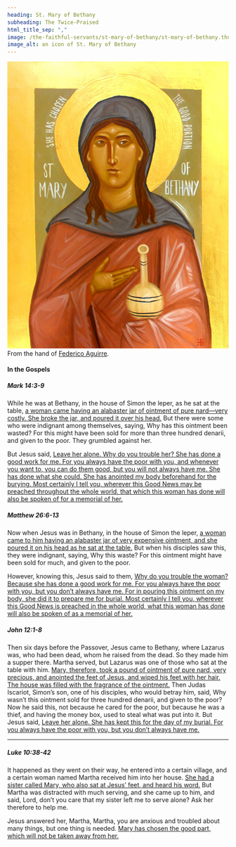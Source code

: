 ```yaml
---
heading: St. Mary of Bethany
subheading: The Twice-Praised
html_title_sep: ","
image: /the-faithful-servants/st-mary-of-bethany/st-mary-of-bethany.thumb.jpg
image_alt: an icon of St. Mary of Bethany
---
```


<a href="st-mary-of-bethany.jpg">
  <img src="st-mary-of-bethany.small.jpg" alt="St. Mary of Bethany, the twice-praised">
</a>
<div class="caption">From the hand of <a
href="https://www.xamist.com/">Federico Aguirre</a>.</div>


#### In the Gospels

##### Mark 14:3-9

While he was at Bethany, in the house of Simon the leper, as he sat at the
table, <u class="blue">a woman came having an alabaster jar of ointment of pure
nard—very costly. She broke the jar, and poured it over his head.</u> But there
were some who were indignant among themselves, saying, Why has this ointment
been wasted?  For this might have been sold for more than three hundred
denarii, and given to the poor. They grumbled against her.

But Jesus said, <u>Leave her alone. Why do you trouble her? She has done a good
work for me. For you always have the poor with you, and whenever you want to,
you can do them good, but you will not always have me. She has done what she
could. She has anointed my body beforehand for the burying. Most certainly I
tell you, wherever this Good News may be preached throughout the whole world,
that which this woman has done will also be spoken of for a memorial of
her.</u>


##### Matthew 26:6-13

Now when Jesus was in Bethany, in the house of Simon the leper, <u
class="blue">a woman came to him having an alabaster jar of very expensive
ointment, and she poured it on his head as he sat at the table.</u> But when
his disciples saw this, they were indignant, saying, Why this waste? For this
ointment might have been sold for much, and given to the poor.

However, knowing this, Jesus said to them, <u>Why do you trouble the woman?
Because she has done a good work for me. For you always have the poor with you,
but you don’t always have me. For in pouring this ointment on my body, she did
it to prepare me for burial. Most certainly I tell you, wherever this Good News
is preached in the whole world, what this woman has done will also be spoken of
as a memorial of her.</u>


##### John 12:1-8

Then six days before the Passover, Jesus came to Bethany, where Lazarus was,
who had been dead, whom he raised from the dead. So they made him a supper
there. Martha served, but Lazarus was one of those who sat at the table with
him. <u class="blue">Mary, therefore, took a pound of ointment of pure nard,
very precious, and anointed the feet of Jesus, and wiped his feet with her
hair. The house was filled with the fragrance of the ointment.</u> Then Judas
Iscariot, Simon’s son, one of his disciples, who would betray him, said, Why
wasn’t this ointment sold for three hundred denarii, and given to the poor? Now
he said this, not because he cared for the poor, but because he was a thief,
and having the money box, used to steal what was put into it. But Jesus said,
<u>Leave her alone.  She has kept this for the day of my burial. For you always
have the poor with you, but you don’t always have me.</u>

----

##### Luke 10:38-42

It happened as they went on their way, he entered into a certain village, and a
certain woman named Martha received him into her house. <u class="blue">She had
a sister called Mary, who also sat at Jesus’ feet, and heard his word.</u> But
Martha was distracted with much serving, and she came up to him, and said,
Lord, don’t you care that my sister left me to serve alone? Ask her therefore
to help me.

Jesus answered her, Martha, Martha, you are anxious and troubled about many
things, but one thing is needed. <u>Mary has chosen the good part, which will
not be taken away from her.</u>
